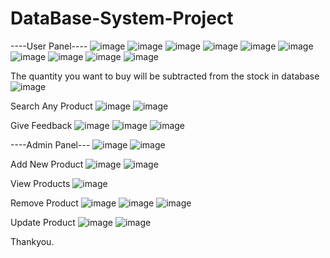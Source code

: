 # DataBase-System-Project
----User Panel----
![image](https://user-images.githubusercontent.com/80267272/163673734-2196bd5d-c315-4b6c-b1f1-26bcb6eef26a.png)
![image](https://user-images.githubusercontent.com/80267272/163673797-69a0cc57-be2f-4627-864c-c0a797503742.png)
![image](https://user-images.githubusercontent.com/80267272/163673827-566b3183-c2f7-4da4-8882-21a664325087.png)
![image](https://user-images.githubusercontent.com/80267272/163673837-d7de8c19-a660-4b2c-bb3e-85eb6403038f.png)
![image](https://user-images.githubusercontent.com/80267272/163673850-cbbeffd1-671f-4471-8159-e5b366049dfc.png)
![image](https://user-images.githubusercontent.com/80267272/163673860-d3bff0d9-d712-4bb7-86cd-5462db18c5c4.png)
![image](https://user-images.githubusercontent.com/80267272/163673871-2b309172-76c2-448c-8f7a-729018cec015.png)
![image](https://user-images.githubusercontent.com/80267272/163673890-005d4ced-4658-41e9-a1c1-044af2c26363.png)
![image](https://user-images.githubusercontent.com/80267272/163673910-4741c825-2bef-456b-81cf-fb6e3db58d2d.png)
![image](https://user-images.githubusercontent.com/80267272/163673920-21528302-1715-4a8a-aac6-f02d56888915.png)

The quantity you want to buy will be subtracted from the stock in database
![image](https://user-images.githubusercontent.com/80267272/163673950-32d5d224-d5ca-41a2-9a22-ea5d28e3b2d1.png)


Search Any Product
![image](https://user-images.githubusercontent.com/80267272/163673983-62393de9-3e17-4632-ab7f-ebeaee99917f.png)
![image](https://user-images.githubusercontent.com/80267272/163673991-9b6fc124-32f9-4f3e-b881-b0ab479a1813.png)


Give Feedback
![image](https://user-images.githubusercontent.com/80267272/163674028-aed65c8d-07e7-4e7d-afff-11d3ec2080de.png)
![image](https://user-images.githubusercontent.com/80267272/163674041-2859e7db-d6ae-444d-b663-467c6a197481.png)
![image](https://user-images.githubusercontent.com/80267272/163674059-cbfb6b20-3291-4d89-bc74-dd719bf2dbab.png)


----Admin Panel---
![image](https://user-images.githubusercontent.com/80267272/163674091-eef932ef-e777-4adf-bdd8-01d86fba72b5.png)
![image](https://user-images.githubusercontent.com/80267272/163674104-89d99f38-5eeb-42f8-aea7-69f43185f1a2.png)


Add New Product
![image](https://user-images.githubusercontent.com/80267272/163730485-52b188e8-6f3f-4521-87cb-e4d53e5dcaaf.png)
![image](https://user-images.githubusercontent.com/80267272/163730562-7838d257-cc86-479a-afb8-910ef3f4aa19.png)



View Products
![image](https://user-images.githubusercontent.com/80267272/163674248-b632fd56-67e2-4ba2-8b04-f6f0b834d33a.png)


Remove Product
![image](https://user-images.githubusercontent.com/80267272/163674270-8619a47f-7418-4a24-a389-eb5c275cfe85.png)
![image](https://user-images.githubusercontent.com/80267272/163674279-c7e39c32-2307-48df-8275-ba23b812f7a8.png)
![image](https://user-images.githubusercontent.com/80267272/163674297-28069703-a299-4b00-8427-3593fad02b6f.png)


Update Product
![image](https://user-images.githubusercontent.com/80267272/163730417-aa693f56-5d52-40da-809d-ba7bc57a22ad.png)
![image](https://user-images.githubusercontent.com/80267272/163730428-b7e6ba45-5759-4ef7-85e3-f8dc283edcb1.png)



Thankyou.


